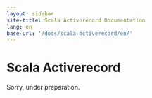 ```yaml
---
layout: sidebar
site-title: Scala Activerecord Documentation
lang: en
base-url: '/docs/scala-activerecord/en/'
---
```


# Scala Activerecord

Sorry, under preparation.
